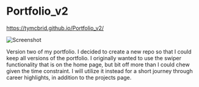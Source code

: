 # Portfolio_v2


https://tymcbrid.github.io/Portfolio_v2/


![Screenshot](https://github.com/tymcbrid/Portfolio_v2/blob/master/Screen%20Shot%202020-04-26%20at%203.53.39%20PM.png?raw=true)


Version two of my portfolio. I decided to create a new repo so that I could keep all versions of the portfolio. I originally wanted to use the swiper functionality that is on the home page, but bit off more than I could chew given the time constraint. I will utilize it instead for a short journey through career highlights, in addition to the projects page.
